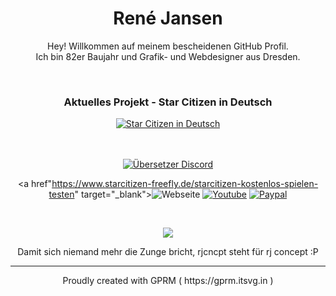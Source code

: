 <div align="center">
<h1 align="center">René Jansen</h1>
<p align="center">Hey! Willkommen auf meinem bescheidenen GitHub Profil.<br/>Ich bin 82er Baujahr und Grafik- und Webdesigner aus Dresden.</p><br/>
  
  ### Aktuelles Projekt - Star Citizen in Deutsch
  
  <a href="https://github.com/rjcncpt/StarCitizen-Deutsch-INI"><img src="https://i.imgur.com/WAP6UNa.png" alt="Star Citizen in Deutsch" /></a>

  <br/><br/>
  <a href="https://discord.gg/5VZsTk3qjR" target="_blank"><img src="https://img.shields.io/badge/übersetzungs%20discord-%23fff.svg?&style=for-the-badge&logo=discord&logoColor=000" alt="Übersetzer Discord"></a>
  
  <a href"https://www.starcitizen-freefly.de/starcitizen-kostenlos-spielen-testen" target="_blank"><img src="https://img.shields.io/badge/webseite-%23ff008b.svg?&style=for-the-badge&logo=internetexplorer&logoColor=white" alt="Webseite" /></a>  <a href="https://www.youtube.com/@fatcatgg" target="_blank"><img src="https://img.shields.io/badge/youtube-%23EE4831.svg?&style=for-the-badge&logo=youtube&logoColor=white" alt="Youtube" /></a>  <a href="https://paypal.me/fwkart" target="_blank"><img src="https://img.shields.io/badge/donate%20paypal-%23007ec6.svg?&style=for-the-badge&logo=paypal&logoColor=white" alt="Paypal" /></a>
</div>
<br/>

<div align="center">
  
![](https://github-readme-streak-stats.herokuapp.com/?user=rjcncpt&theme=synthwave&hide_border=true)
<p align="center">Damit sich niemand mehr die Zunge bricht, rjcncpt steht für rj concept :P</p>
</div>

----
<div align="center">Proudly created with GPRM ( https://gprm.itsvg.in )</div>
